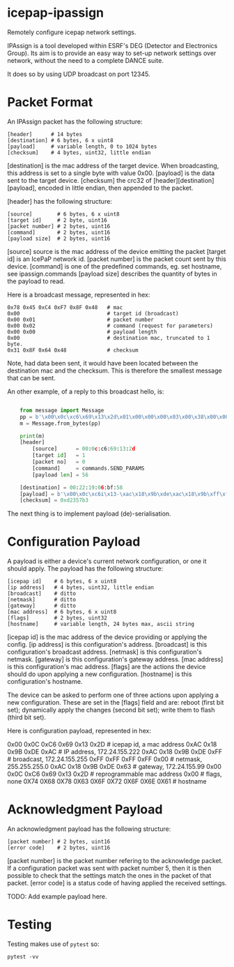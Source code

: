# icepap-ipassign
Remotely configure icepap network settings.

IPAssign is a tool developed within ESRF's DEG (Detector and Electronics Group). Its aim is to provide an easy way to set-up network settings over network, without the need to a complete DANCE suite.

It does so by using UDP broadcast on port 12345.

# Packet Format
An IPAssign packet has the following structure:

    [header]      # 14 bytes
    [destination] # 6 bytes, 6 x uint8
    [payload]     # variable length, 0 to 1024 bytes
    [checksum]    # 4 bytes, uint32, little endian

[destination] is the mac address of the target device. When broadcasting,
              this address is set to a single byte with value 0x00.
[payload] is the data sent to the target device.
[checksum] the crc32 of [header][destination][payload], encoded in little
           endian, then appended to the packet.

[header] has the following structure:

    [source]        # 6 bytes, 6 x uint8
    [target id]     # 2 byte, uint16
    [packet number] # 2 bytes, uint16
    [command]       # 2 bytes, uint16
    [payload size]  # 2 bytes, uint16

[source] source is the mac address of the device emitting the packet
[target id] is an IcePaP network id.
[packet number] is the packet count sent by this device.
[command] is one of the predefined commands, eg. set hostname, see
          ipassign.commands
[payload size] describes the quantity of bytes in the payload to read.

Here is a broadcast message, represented in hex:

    0x78 0x45 0xC4 0xF7 0x8F 0x48   # mac
    0x00                            # target id (broadcast)
    0x00 0x01                       # packet number
    0x00 0x02                       # command (request for parameters)
    0x00 0x00                       # payload length
    0x00                            # destination mac, truncated to 1 byte.
    0x31 0x8F 0x64 0x48             # checksum

Note, had data been sent, it would have been located between the destination
mac and the checksum.
This is therefore the smallest message that can be sent.

An other example, of a reply to this broadcast hello, is:

```python

    from message import Message
    pp = b'\x00\x0c\xc6\x69\x13\x2d\x01\x00\x00\x00\x03\x00\x38\x00\x00\x22\x19\x06\xbf\x58\x00\x0c\xc6\x69\x13\x2d\xac\x18\x9b\xde\xac\x18\x9b\xff\xff\xff\xff\x00\xac\x18\x9b\x63\x00\x0c\xc6\x69\x13\x2d\x00\x00\x00\x00\x69\x63\x65\x65\x75\x34\x00\x00\x00\x00\x00\x00\x00\x00\x00\x00\x00\x00\x00\x00\x00\x00\x00\x00\xb3\x57\x23\x0d'
    m = Message.from_bytes(pp)

    print(m)
    [header]
        [source]      = 00:0c:c6:69:13:2d
        [target id]   = 1
        [packet no]   = 0
        [command]     = commands.SEND_PARAMS
        [payload len] = 56

    [destination] = 00:22:19:06:bf:58
    [payload] = b'\x00\x0c\xc6i\x13-\xac\x18\x9b\xde\xac\x18\x9b\xff\xff\xff\xff\x00\xac\x18\x9bc\x00\x0c\xc6i\x13-\x00\x00\x00\x00iceeu4\x00\x00\x00\x00\x00\x00\x00\x00\x00\x00\x00\x00\x00\x00\x00\x00\x00\x00'
    [checksum] = 0xd2357b3

```

The next thing is to implement payload (de)-serialisation.

# Configuration Payload
A payload is either a device's current network configuration, or one it should apply.
The payload has the following structure:

    [icepap id]    # 6 bytes, 6 x uint8
    [ip address]   # 4 bytes, uint32, little endian
    [broadcast]    # ditto
    [netmask]      # ditto
    [gateway]      # ditto
    [mac address]  # 6 bytes, 6 x uint8
    [flags]        # 2 bytes, uint32
    [hostname]     # variable length, 24 bytes max, ascii string

[icepap id] is the mac address of the device providing or applying the config.
[ip address] is this configuration's address.
[broadcast] is this configuration's broadcast address.
[netmask] is this configuration's netmask.
[gateway] is this configuration's gateway address.
[mac address] is this configuration's mac address.
[flags] are the actions the device should do upon applying a new configuration.
[hostname] is this configuration's hostname.

The device can be asked to perform one of three actions upon applying a new
configuration. These are set in the [flags] field and are:
    reboot (first bit set);
    dynamically apply the changes (second bit set);
    write them to flash (third bit set).

Here is configuration payload, represented in hex:

  0x00 0x0C 0xC6 0x69 0x13 0x2D                 # icepap id, a mac address
  0xAC 0x18 0x9B 0xDE 0xAC                      # IP address, 172.24.155.222
  0xAC 0x18 0x9B 0xDE 0xFF                      # broadcast, 172.24.155.255
  0xFF 0xFF 0xFF 0xFF 0x00                      # netmask, 255.255.255.0
  0xAC 0x18 0x9B 0xDE 0x63                      # gateway, 172.24.155.99
  0x00 0x0C 0xC6 0x69 0x13 0x2D                 # reprogrammable mac address
  0x00                                          # flags, none
  0X74 0X68 0X78 0X63 0X6F 0X72 0X6F 0X6E 0X61  # hostname

# Acknowledgment Payload
An acknowledgment payload has the following structure:

    [packet number] # 2 bytes, uint16
    [error code]    # 2 bytes, uint16

[packet number] is the packet number refering to the acknowledge packet.
                If a configuration packet was sent with packet number 5, then
                it is then possible to check that the settings match the ones
                in the packet of that packet.
[error code] is a status code of having applied the received settings.

TODO: Add example payload here.

# Testing
Testing makes use of `pytest` so:

    pytest -vv
